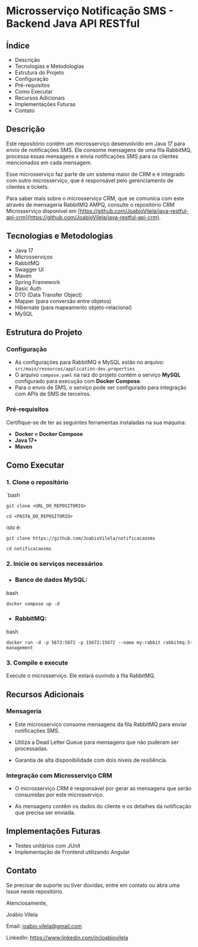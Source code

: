 # Microsserviço Notificação SMS - Backend Java API RESTful


## Índice

- Descrição
- Tecnologias e Metodologias
- Estrutura do Projeto
 - Configuração
 - Pré-requisitos
- Como Executar
- Recursos Adicionais
- Implementações Futuras
- Contato

## Descrição

Este repositório contém um microsserviço desenvolvido em Java 17 para envio de notificações SMS. Ele consome mensagens de uma fila RabbitMQ, processa essas mensagens e envia notificações SMS para os clientes mencionados em cada mensagem.

Esse microsserviço faz parte de um sistema maior de CRM e é integrado com outro microsserviço, que é responsável pelo gerenciamento de clientes e tickets.

Para saber mais sobre o microsserviço CRM, que se comunica com este através de mensageria RabbitMQ AMPQ, consulte o repositório CRM Microsserviço disponível em [https://github.com/JoabioVilela/java-restful-api-crm](https://github.com/JoabioVilela/java-restful-api-crm).


## Tecnologias e Metodologias

- Java 17
- Microsserviços
- RabbitMQ
- Swagger UI
- Maven
- Spring Framework
- Basic Auth
- DTO (Data Transfer Object)
- Mapper (para conversão entre objetos)
- Hibernate (para mapeamento objeto-relacional)
- MySQL

  
## Estrutura do Projeto

### Configuração

- As configurações para RabbitMQ e MySQL estão no arquivo:
  `src/main/resources/application-dev.properties`
- O arquivo `compose.yaml` na raiz do projeto contém o serviço **MySQL** configurado para execução com **Docker Compose**.
- Para o envio de SMS, o serviço pode ser configurado para integração com APIs de SMS de terceiros.
 
### Pré-requisitos

Certifique-se de ter as seguintes ferramentas instaladas na sua máquina:

- **Docker** e **Docker Compose**
- **Java 17+**
- **Maven**


## Como Executar

### 1. Clone o repositório
 
`bash

`git clone <URL_DO_REPOSITORIO>`

`cd <PASTA_DO_REPOSITORIO>`

isto é:

`git clone https://github.com/JoabioVilela/notificacaosms`

`cd notificacaosms`

### 2. Inicie os serviços necessários

- ### Banco de dados MySQL:

bash

`docker compose up -d`

- ### RabbitMQ:

bash

`docker run -d -p 5672:5672 -p 15672:15672 --name my-rabbit rabbitmq:3-management`

### 3. Compile e execute

Execute o microsserviço. Ele estará ouvindo a fila RabbitMQ.


## Recursos Adicionais

### Mensageria

- Este microsserviço consome mensagens da fila RabbitMQ para enviar notificações SMS.

- Utiliza a Dead Letter Queue para mensagens que não puderam ser processadas.

- Garantia de alta disponibilidade com dois níveis de resiliência.

### Integração com Microsserviço CRM

 - O microsserviço CRM é responsável por gerar as mensagens que serão consumidas por este microsserviço.

- As mensagens contêm os dados do cliente e os detalhes da notificação que precisa ser enviada.

## Implementações Futuras

- Testes unitários com JUnit
- Implementação de Frontend utilizando Angular

## Contato

Se precisar de suporte ou tiver dúvidas, entre em contato ou abra uma Issue neste repositório.

Atenciosamente,

Joábio Vilela

Email: joabio.vilela@gmail.com

LinkedIn: https://www.linkedin.com/in/joabiovilela
